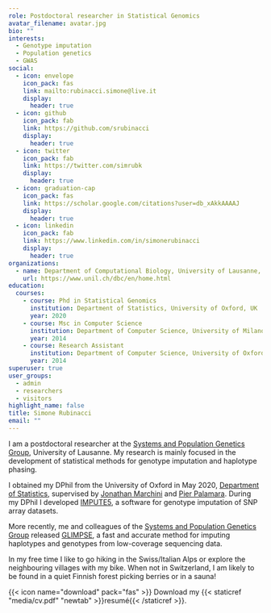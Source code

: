 ```yaml
---
role: Postdoctoral researcher in Statistical Genomics
avatar_filename: avatar.jpg
bio: ""
interests:
  - Genotype imputation
  - Population genetics
  - GWAS
social:
  - icon: envelope
    icon_pack: fas
    link: mailto:rubinacci.simone@live.it
    display:
      header: true
  - icon: github
    icon_pack: fab
    link: https://github.com/srubinacci
    display:
      header: true
  - icon: twitter
    icon_pack: fab
    link: https://twitter.com/simrubk
    display:
      header: true
  - icon: graduation-cap
    icon_pack: fas
    link: https://scholar.google.com/citations?user=db_xAkkAAAAJ
    display:
      header: true
  - icon: linkedin
    icon_pack: fab
    link: https://www.linkedin.com/in/simonerubinacci
    display:
      header: true
organizations:
  - name: Department of Computational Biology, University of Lausanne, CH
    url: https://www.unil.ch/dbc/en/home.html
education:
  courses:
    - course: Phd in Statistical Genomics
      institution: Department of Statistics, University of Oxford, UK
      year: 2020
    - course: Msc in Computer Science
      institution: Department of Computer Science, University of Milano-Bicocca, IT
      year: 2014
    - course: Research Assistant
      institution: Department of Computer Science, University of Oxford,  UK
      year: 2014
superuser: true
user_groups:
  - admin
  - researchers
  - visitors
highlight_name: false
title: Simone Rubinacci
email: ""
---
```

I am a postdoctoral researcher at the <a href="https://odelaneau.github.io/lap-page/">Systems and Population Genetics Group</a>, University of Lausanne. My research is mainly focused in the development of statistical methods for genotype imputation and haplotype phasing.

I obtained my DPhil from the University of Oxford in May 2020, <a href="https://www.stats.ox.ac.uk">Department of Statistics<a>, supervised by <a href="https://jmarchini.org/">Jonathan Marchini</a> and <a href="https://www.palamaralab.org">Pier Palamara</a>. During my DPhil I developed <a href="https://jmarchini.org/impute5">IMPUTE5</a>, a software for genotype imputation of SNP array datasets.

More recently, me and colleagues of the <a href="https://odelaneau.github.io/lap-page/">Systems and Population Genetics Group</a> released <a href="https://odelaneau.github.io/GLIMPSE">GLIMPSE</a>, a fast and accurate method for imputing haplotypes and genotypes from low-coverage sequencing data.

In my free time I like to go hiking in the Swiss/Italian Alps or explore the neighbouring villages with my bike. When not in Switzerland, I am likely to be found in a quiet Finnish forest picking berries or in a sauna!

{{< icon name="download" pack="fas" >}} Download my {{< staticref "media/cv.pdf" "newtab" >}}resumé{{< /staticref >}}.
